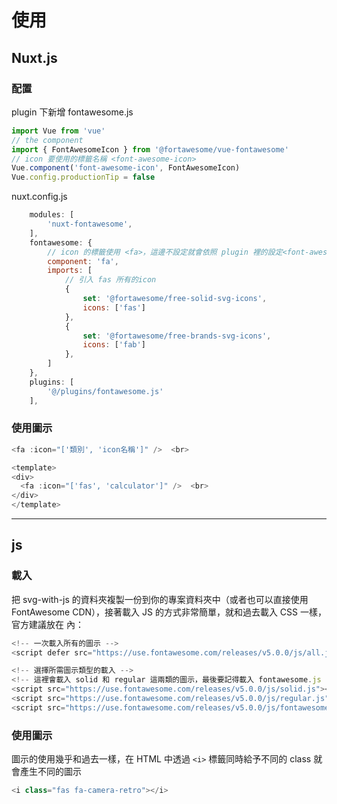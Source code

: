 # 使用  

## Nuxt.js

### 配置 

plugin 下新增 fontawesome.js
```js
import Vue from 'vue'
// the component
import { FontAwesomeIcon } from '@fortawesome/vue-fontawesome'
// icon 要使用的標籤名稱 <font-awesome-icon>
Vue.component('font-awesome-icon', FontAwesomeIcon)
Vue.config.productionTip = false
```

nuxt.config.js 
```js
    modules: [
        'nuxt-fontawesome',
    ],
    fontawesome: {
        // icon 的標籤使用 <fa>，這邊不設定就會依照 plugin 裡的設定<font-awesome-icon>
        component: 'fa',
        imports: [
            // 引入 fas 所有的icon
            {
                set: '@fortawesome/free-solid-svg-icons',
                icons: ['fas']
            },
            {
                set: '@fortawesome/free-brands-svg-icons',
                icons: ['fab']
            },
        ]
    },
    plugins: [
        '@/plugins/fontawesome.js'
    ],
```
### 使用圖示
```js
<fa :icon="['類別', 'icon名稱']" />  <br>
```
```js
<template>
<div>
  <fa :icon="['fas', 'calculator']" />  <br>
</div>
</template>
```
***
## js

### 載入

把 svg-with-js 的資料夾複製一份到你的專案資料夾中（或者也可以直接使用 FontAwesome CDN），接著載入 JS 的方式非常簡單，就和過去載入 CSS 一樣，官方建議放在 <head></head> 內：

```js
<!-- 一次載入所有的圖示 -->
<script defer src="https://use.fontawesome.com/releases/v5.0.0/js/all.js"></script>
```
```js
<!-- 選擇所需圖示類型的載入 -->
<!-- 這裡會載入 solid 和 regular 這兩類的圖示，最後要記得載入 fontawesome.js -->
<script src="https://use.fontawesome.com/releases/v5.0.0/js/solid.js"></script>
<script src="https://use.fontawesome.com/releases/v5.0.0/js/regular.js"></script>
<script src="https://use.fontawesome.com/releases/v5.0.0/js/fontawesome.js"></script>
```
### 使用圖示

圖示的使用幾乎和過去一樣，在 HTML 中透過 <code>&lt;i&gt;</code> 標籤同時給予不同的 class 就會產生不同的圖示

```js
<i class="fas fa-camera-retro"></i>
```


